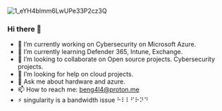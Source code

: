 ![1_eYH4blmm6LwUPe33P2cz3Q](https://user-images.githubusercontent.com/27871013/189803595-205b329b-d0be-4fb4-bd05-6b29b382a271.JPG)


### Hi there 👋



- 🔭 I’m currently working on Cybersecurity on Microsoft Azure.
- 🌱 I’m currently learning Defender 365, Intune, Exchange.
- 👯 I’m looking to collaborate on Open source projects. Cybersecurity projects. 
- 🤔 I’m looking for help on cloud projects.
- 💬 Ask me about hardware and azure.
- 📫 How to reach me: beng4l4@proton.me
- ⚡ singularity is a bandwidth issue ⠓⠇⠇⠋⠗⠝⠙


<!--
**Pascalrender/pascalrender** is a ✨ _special_ ✨ repository because its `README.md` (this file) appears on your GitHub profile.

Here are some ideas to get you started:

- 🔭 I’m currently working on ...
- 🌱 I’m currently learning ...
- 👯 I’m looking to collaborate on ...
- 🤔 I’m looking for help with ...
- 💬 Ask me about ...
- 📫 How to reach me: ...
- 😄 Pronouns: ...
- ⚡ Fun fact: ...
-->

